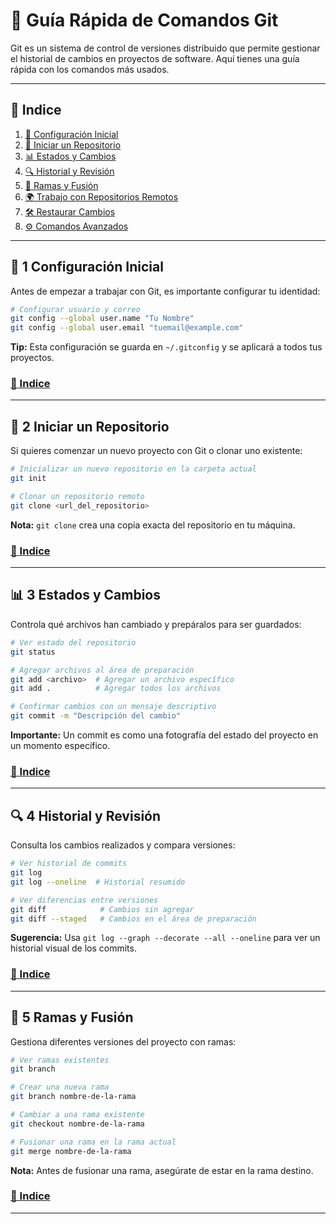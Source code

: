 # 🚀 Guía Rápida de Comandos Git

Git es un sistema de control de versiones distribuido que permite gestionar el historial de cambios en proyectos de software. Aquí tienes una guía rápida con los comandos más usados.

---

## 📍 Indice
1. [📌 Configuración Inicial](#-1-configuración-inicial)
2. [📂 Iniciar un Repositorio](#-2-iniciar-un-repositorio)
3. [📊 Estados y Cambios](#-3-estados-y-cambios)
4. [🔍 Historial y Revisión](#-4-historial-y-revisión)
5. [🌿 Ramas y Fusión](#-5-ramas-y-fusión)
6. [🌍 Trabajo con Repositorios Remotos](#-6-trabajo-con-repositorios-remotos)
7. [🛠️ Restaurar Cambios](#-7-restaurar-cambios)
8. [⚙️ Comandos Avanzados](#-8-comandos-avanzados)

---

## 📌 1 Configuración Inicial
Antes de empezar a trabajar con Git, es importante configurar tu identidad:

```bash
# Configurar usuario y correo
git config --global user.name "Tu Nombre"
git config --global user.email "tuemail@example.com"
```
**Tip:** Esta configuración se guarda en `~/.gitconfig` y se aplicará a todos tus proyectos.
### [📍 Indice](#-indice)

---

## 📂 2 Iniciar un Repositorio
Si quieres comenzar un nuevo proyecto con Git o clonar uno existente:

```bash
# Inicializar un nuevo repositorio en la carpeta actual
git init

# Clonar un repositorio remoto
git clone <url_del_repositorio>
```
**Nota:** `git clone` crea una copia exacta del repositorio en tu máquina.
### [📍 Indice](#-indice)

---

## 📊 3 Estados y Cambios
Controla qué archivos han cambiado y prepáralos para ser guardados:

```bash
# Ver estado del repositorio
git status

# Agregar archivos al área de preparación
git add <archivo>  # Agregar un archivo específico
git add .          # Agregar todos los archivos

# Confirmar cambios con un mensaje descriptivo
git commit -m "Descripción del cambio"
```
**Importante:** Un commit es como una fotografía del estado del proyecto en un momento específico.
### [📍 Indice](#-indice)

---

## 🔍 4 Historial y Revisión
Consulta los cambios realizados y compara versiones:

```bash
# Ver historial de commits
git log
git log --oneline  # Historial resumido

# Ver diferencias entre versiones
git diff            # Cambios sin agregar
git diff --staged   # Cambios en el área de preparación
```
**Sugerencia:** Usa `git log --graph --decorate --all --oneline` para ver un historial visual de los commits.
### [📍 Indice](#-indice)

---

## 🌿 5 Ramas y Fusión
Gestiona diferentes versiones del proyecto con ramas:

```bash
# Ver ramas existentes
git branch

# Crear una nueva rama
git branch nombre-de-la-rama

# Cambiar a una rama existente
git checkout nombre-de-la-rama

# Fusionar una rama en la rama actual
git merge nombre-de-la-rama
```
**Nota:** Antes de fusionar una rama, asegúrate de estar en la rama destino.
### [📍 Indice](#-indice)

---
